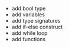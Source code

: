 
 - add bool type
 - add variables
 - add type signatures
 - add if-else construct
 - add while loop
 - add functions

